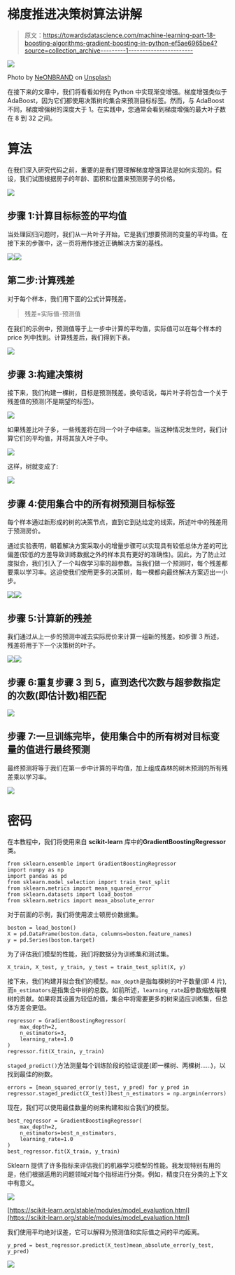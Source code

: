 # 梯度推进决策树算法讲解

> 原文：<https://towardsdatascience.com/machine-learning-part-18-boosting-algorithms-gradient-boosting-in-python-ef5ae6965be4?source=collection_archive---------1----------------------->

![](img/9b63f8b867f07240ff4795520be07ca0.png)

Photo by [NeONBRAND](https://unsplash.com/@neonbrand?utm_source=medium&utm_medium=referral) on [Unsplash](https://unsplash.com?utm_source=medium&utm_medium=referral)

在接下来的文章中，我们将看看如何在 Python 中实现渐变增强。梯度增强类似于 AdaBoost，因为它们都使用决策树的集合来预测目标标签。然而，与 AdaBoost 不同，梯度增强树的深度大于 1。在实践中，您通常会看到梯度增强的最大叶子数在 8 到 32 之间。

# 算法

在我们深入研究代码之前，重要的是我们要理解梯度增强算法是如何实现的。假设，我们试图根据房子的年龄、面积和位置来预测房子的价格。

![](img/6d742617052be3ab93a05f0128fc434a.png)

## 步骤 1:计算目标标签的平均值

当处理回归问题时，我们从一片叶子开始，它是我们想要预测的变量的平均值。在接下来的步骤中，这一页将用作接近正确解决方案的基线。

![](img/903cee6022d5b3508f36a4c8a7a6094f.png)![](img/dd2933bb766efe3caf4b87508e53a87a.png)

## 第二步:计算残差

对于每个样本，我们用下面的公式计算残差。

> 残差=实际值-预测值

在我们的示例中，预测值等于上一步中计算的平均值，实际值可以在每个样本的 price 列中找到。计算残差后，我们得到下表。

![](img/b0542d56477341ad4db5d2c4f50ad0f5.png)

## 步骤 3:构建决策树

接下来，我们构建一棵树，目标是预测残差。换句话说，每片叶子将包含一个关于残差值的预测(不是期望的标签)。

![](img/171993185a2ba7a0679ee5d058ccc5f7.png)

如果残差比叶子多，一些残差将在同一个叶子中结束。当这种情况发生时，我们计算它们的平均值，并将其放入叶子中。

![](img/18310b25cc79c102adf8a86f40307134.png)

这样，树就变成了:

![](img/1b0e6362cea6557a6955d70c78ea8053.png)

## 步骤 4:使用集合中的所有树预测目标标签

每个样本通过新形成的树的决策节点，直到它到达给定的线索。所述叶中的残差用于预测房价。

通过实验表明，朝着解决方案采取小的增量步骤可以实现具有较低总体方差的可比偏差(较低的方差导致训练数据之外的样本具有更好的准确性)。因此，为了防止过度拟合，我们引入了一个叫做学习率的超参数。当我们做一个预测时，每个残差都要乘以学习率。这迫使我们使用更多的决策树，每一棵都向最终解决方案迈出一小步。

![](img/d77ccc86654098f81f4414a292a9df8d.png)![](img/2695ae07d24d6b05ce0292a67d9d8e03.png)

## 步骤 5:计算新的残差

我们通过从上一步的预测中减去实际房价来计算一组新的残差。如步骤 3 所述，残差将用于下一个决策树的叶子。

![](img/3c8a6501a4b30c4b443896583e0cb850.png)![](img/84b11f898360d8ecd71b6b9c16e0089c.png)

## 步骤 6:重复步骤 3 到 5，直到迭代次数与超参数指定的次数(即估计数)相匹配

![](img/b0ada344d555c7a4ec5253140ab16d6d.png)

## 步骤 7:一旦训练完毕，使用集合中的所有树对目标变量的值进行最终预测

最终预测将等于我们在第一步中计算的平均值，加上组成森林的树木预测的所有残差乘以学习率。

![](img/1599da980bd70c096caea0d92a58e127.png)

# 密码

在本教程中，我们将使用来自 **scikit-learn** 库中的**GradientBoostingRegressor**类。

```
from sklearn.ensemble import GradientBoostingRegressor
import numpy as np
import pandas as pd
from sklearn.model_selection import train_test_split
from sklearn.metrics import mean_squared_error
from sklearn.datasets import load_boston
from sklearn.metrics import mean_absolute_error
```

对于前面的示例，我们将使用波士顿房价数据集。

```
boston = load_boston()
X = pd.DataFrame(boston.data, columns=boston.feature_names)
y = pd.Series(boston.target)
```

为了评估我们模型的性能，我们将数据分为训练集和测试集。

```
X_train, X_test, y_train, y_test = train_test_split(X, y)
```

接下来，我们构建并拟合我们的模型。`max_depth`是指每棵树的叶子数量(即 4 片),而`n_estimators`是指集合中树的总数。如前所述，`learning_rate`超参数缩放每棵树的贡献。如果将其设置为较低的值，集合中将需要更多的树来适应训练集，但总体方差会更低。

```
regressor = GradientBoostingRegressor(
    max_depth=2,
    n_estimators=3,
    learning_rate=1.0
)
regressor.fit(X_train, y_train)
```

`staged_predict()`方法测量每个训练阶段的验证误差(即一棵树、两棵树……)，以找到最佳的树数。

```
errors = [mean_squared_error(y_test, y_pred) for y_pred in regressor.staged_predict(X_test)]best_n_estimators = np.argmin(errors)
```

现在，我们可以使用最佳数量的树来构建和拟合我们的模型。

```
best_regressor = GradientBoostingRegressor(
    max_depth=2,
    n_estimators=best_n_estimators,
    learning_rate=1.0
)
best_regressor.fit(X_train, y_train)
```

Sklearn 提供了许多指标来评估我们的机器学习模型的性能。我发现特别有用的是，他们根据适用的问题领域对每个指标进行分类。例如，精度只在分类的上下文中有意义。

![](img/6793412be56676e379e91fe4716de3a0.png)

[https://scikit-learn.org/stable/modules/model_evaluation.html](https://scikit-learn.org/stable/modules/model_evaluation.html)

我们使用平均绝对误差，它可以解释为预测值和实际值之间的平均距离。

```
y_pred = best_regressor.predict(X_test)mean_absolute_error(y_test, y_pred)
```

![](img/a6009a189c30b4c28be33669b9b866ef.png)